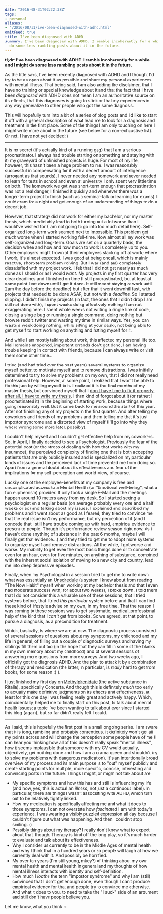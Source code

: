 ```yaml
---
date: "2016-08-31T02:22:38Z"
tags:
- personal
aliases:
- "/2016/08/31/ive-been-diagnosed-with-adhd.html"
omitFeed: true
title: I've been diagnosed with ADHD
summary: I've been diagnosed with ADHD. I ramble incoherently for a while and I might
  do some less rambling posts about it in the future.
---
```


**tl;dr: I've been diagnosed with ADHD. I ramble incoherently for a while and I
might do some less rambling posts about it in the future.**

As the title says, I've been recently diagnosed with ADHD and I thought I'd try
to be as open about it as possible and share my personal experiences with
mental illness. That being said, I am also adding the disclaimer, that I have
no training or special knowledge about it and that the fact that I have been
*diagnosed* with ADHD does not mean I am an authoritative source on its
effects, that this diagnoses is going to stick or that my experiences in any
way generalize to other people who got the same diagnosis.

This will hopefully turn into a bit of a series of blog posts and I'd like to
start it off with a general description of what lead me to look for a diagnosis
and treatment in the first place. Some of the things I am only touching on here
I might write more about in the future (see below for a non-exhaustive list).
Or not. I have not yet decided :)

---

It is no secret (it's actually kind of a running gag) that I am a serious
procrastinator. I always had trouble starting on something and staying with it;
my graveyard of unfinished projects is huge. For most of my life, however, this
hasn't been a huge problem to me. I was reasonably successful in compensating
for it with a decent amount of intelligence (arrogant as that sounds). I never
needed any homework and never needed to learn for tests in school and even
at university I only spent very little time on both. The homework we got was
short-term enough that procrastination was not a real danger, I finished it
quickly and whenever there *was* a longer-term project to finish (such as a
seminar-talk or learning for exams) I could cram for a night and get enough of
an understanding of things to do a decent job.

However, that strategy did not work for either my bachelor, nor my master
thesis, which predictably lead to both turning out a lot worse than I would've
wished for (I am not going to go into too much detail here). Self-organized
long-term work seemed next to impossible. This problem got *much* worse when I
started working full-time. Now almost all my work was self-organized and
long-term. Goals are set on a quarterly basis, the decision when and how and
how much to work is completely up to you. Other employers might frown at their
employees slacking off at work; where I work, it's almost expected. I was good
at being oncall, which is mainly reactive, short-term problem solving. But I
was (and am) completely dissatisfied with my project work. I felt that I did
not get nearly as much done as I should or as I would *want*. My projects in my
first quarter had very clear deadlines and I finished on time (I still
procrastinated, but at least at some point I sat down until I got it done. It
still meant staying at work until 2am the day before the deadline) but after
that it went downhill fast, with projects that needed to be done ASAP, but not
with a *deadline*. So I started slipping. I didn't finish my projects (in fact,
the ones that I didn't drop I am still not done with), I spent weeks doing
effectively nothing (I am not exaggerating here. I spent whole weeks not
writing a single line of code, closing a single bug or running a single
command, doing nothing but browse reddit, twitter and wasting my time in
similar ways. Yes, you can waste a week doing nothing, while sitting at your
desk), not being able to get myself to start working on anything and hating
myself for it.

And while I am mostly talking about work, this affected my personal life too.
Mail remains unopened, important errands don't get done, I am having trouble
keeping in contact with friends, because I can always write or visit them some
other time…

I tried (and had tried over the past years) several systems to organize myself
better, to motivate myself and to remove distractions. I was initially
determined to try to solve my problems on my own, that I did not really need
professional help. However, at some point, I realized that I won't be able to
fix this just by willing myself to it. I realized it in the final months of
my master thesis, but convinced myself that I [don't have time to fix it
properly, after all, I have to write my
thesis](https://media.licdn.com/mpr/mpr/AAEAAQAAAAAAAAJWAAAAJDIwZTMwODMwLThkZTYtNDU4Ny04ZmI3LTE3N2E2MWYxZGVlMA.jpg).
I then kind of forgot about it (or rather: I procrastinated it) in the
beginning of starting work, because things where going reasonably well. But it
came back to me around the start of this year. After not finishing any of my
projects in the first quarter. And after telling my coworkers and friends of my
problems and them telling me that it's just impostor syndrome and a distorted
view of myself (I'll go into why they where wrong some more later, possibly).

I couldn't help myself and I couldn't get effective help from my coworkers. So,
in April, I finally decided to see a Psychologist. Previously the fear of
the potential cost (or the stress of dealing with how that works with my
insurance), the perceived complexity of finding one that is both accepting
patients that are only publicly insured and is specialized on my particular
kinds of issues and the perceived lack of time prevented me from doing so.
Apart from a general doubt about its effectiveness and fear of the
implications for my self-perception and world-view, of course.

Luckily one of the employee-benefits at my company is free and uncomplicated
access to a Mental Health (or "Emotional well-being", what a fun euphemism)
provider. It only took a single E-Mail and the meetings happen around 10 meters
away from my desk. So I started seeing a psychologist on a regular basis (on
average probably every one and a half weeks or so) and talking about my issues.
I explained and described my problems and it went about as good as I feared;
they tried to convince me that the real issue isn't my performance, but my
perception of it (and I concede that I still have trouble coming up with hard,
empirical evidence to present to people. Though it's performance review season
right now. As I haven't done anything of substance in the past 6 months, maybe
I will finally get that evidence…) and they tried to get me to adopt more
systems to organize myself and remove distractions. All the while, I got worse
and worse. My inability to get even the most basic things done or to
concentrate even for an hour, even for five minutes, on anything of substance,
combined with the inherent social isolation of moving to a new city and
country, lead me into deep depressive episodes.

Finally, when my Psychologist in a session tried to get me to write down what
was essentially an [Unschedule](http://www.neilfiore.com/now-habit-schedules/)
(a system I knew about from reading "The Now Habit" myself when working at my
bachelor thesis and that I even had moderate success with; for about two
weeks), I broke down. I told them that I do not consider this a valuable use of
these sessions, that I tried systems before, that I tried *this particular*
system before and that I can find these kind of lifestyle advise on my own, in
my free time. That the reason I was coming to these sessions was to get
systematic, medical, professional help of the kind that I *can't* get from
books. So we agreed, at that point, to pursue a diagnosis, as a precondition
for treatment.

Which, basically, is where we are at now. The diagnostic process consisted of
several sessions of questions about my symptoms, my childhood and my life in
general, of filling out a couple of diagnostic surveys and having my siblings
fill them out too (in the hope that they can fill in some of the blanks in my
own memory about my childhood) and of several sessions of answering more
questions from more surveys. And two weeks ago, I officially got the diagnosis
ADHD. And the plan to attack it by a combination of therapy and medication (the
latter, in particular, is *really* hard to get from books, for some reason :) ).

I just finished my first day on
[Methylphenidate](https://en.wikipedia.org/wiki/Methylphenidate) (the active
substance in Ritalin), specifically Concerta. And though this is definitely
*much* too early to actually make definitive judgments on its effects and
effectiveness, at least for this one day I was feeling really great and
actively happy. Which, coincidentally, helped me to finally start on this post,
to talk about mental health issues; a topic I've been wanting to talk about
ever since I started this blog (again), but so far didn't really felt I could.

---

As I said, this is hopefully the first post in a small ongoing series. I am
aware that it is long, rambling and probably contentious. It definitely won't get
all my points across and will change the perception some people have of me (I
can hear you thinking how all of this doesn't really speak "mental illness",
how it seems implausible that someone with my CV would actually, objectively,
get nothing done and how I am a drama queen and shouldn't try to solve my
problems with dangerous medication). It's an intentionally broad overview of my
process and its main purpose is to "out" myself publicly and create starting
points for multiple, more specific, concise, interesting and convincing posts
in the future. Things I might, or might not talk about are

* My specific symptoms and how this has and still is influencing my life (and
  how, yes, this is actual an *illness*, not just a continuous label). In
  particular, there are things I wasn't associating with ADHD, which turn out
  to be relatively tightly linked.
* How my medication is specifically affecting me and what it does to those
  symptoms. I can not overstate how *fascinated* I am with today's experience.
  I was wearing a visibly puzzled expression all day because I couldn't figure
  out what was happening. And then I couldn't stop smiling. :)
* Possibly things about my therapy? I really don't know what to expect about
  that, though. Therapy is kind off the long play, so it's much harder to
  evaluate and talk about its effectiveness.
* Why I consider us currently to be in the Middle Ages of mental health and why
  I think that in a hundred years or so people will laugh at how we currently
  deal with it. And possibly be horrified.
* My over ten years (I'm still young, mkey‽) of thinking about my own mental
  health and mental health in general and my thoughts of how mental illness
  interacts with identity and self-definition.
* How much I *loathe* the term "impostor syndrome" and why I am (still)
  convinced that I don't get enough done, even though I can't produce empirical
  evidence for that and people try to convince me otherwise. And what it does
  to you, to need to take the "I suck" side of an argument and still don't have
  people believe you.

Let me know, what you think :)

